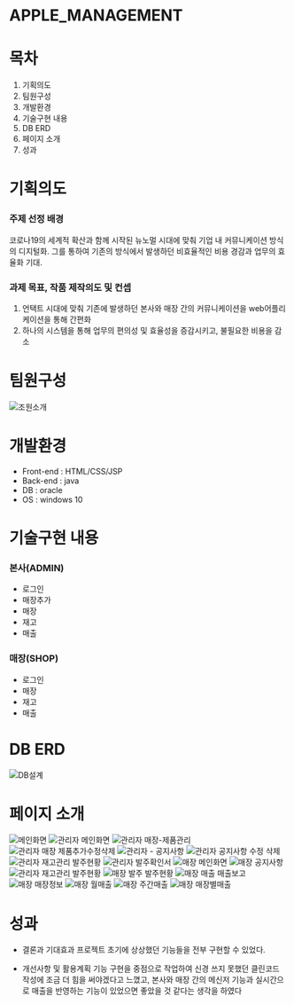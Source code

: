 # APPLE_MANAGEMENT

# 목차

1. 기획의도
2. 팀원구성
3. 개발환경
4. 기술구현 내용
5. DB ERD
6. 페이지 소개
7. 성과

# 기획의도

### 주제 선정 배경
코로나19의 세계적 확산과 함께 시작된 뉴노멀 시대에 맞춰 기업 내 커뮤니케이션 방식의 디지털화.
그를 통하여 기존의 방식에서 발생하던 비효율적인 비용 경감과 업무의 효율화 기대.

### 과제 목표, 작품 제작의도 및 컨셉
1. 언택트 시대에 맞춰 기존에 발생하던 본사와 매장 간의 커뮤니케이션을 web어플리케이션을 통해 간편화
2. 하나의 시스템을 통해 업무의 편의성 및 효율성을 증감시키고, 불필요한 비용을 감소


# 팀원구성
![조원소개](https://user-images.githubusercontent.com/94958973/151651130-58cb27eb-5cb3-4e41-9e30-3d67997a0ae9.jpg)

# 개발환경

- Front-end : HTML/CSS/JSP
- Back-end : java
- DB : oracle
- OS : windows 10

# 기술구현 내용

### 본사(ADMIN)
- 로그인
- 매장추가
- 매장
- 재고
- 매출

### 매장(SHOP)
- 로그인
- 매장
- 재고
- 매출

# DB ERD

![DB설계](https://user-images.githubusercontent.com/94958973/151651137-18b34229-b08e-4b05-828e-85197a64d1d1.jpg)


# 페이지 소개

![메인화면](https://user-images.githubusercontent.com/94958973/151651143-178789b5-0ef1-491c-9f0f-6d939cf6ec85.jpg)
![관리자 메인화면](https://user-images.githubusercontent.com/94958973/151651146-49a09036-9977-4072-b66c-460b557372a3.jpg)
![관리자 매장-제품관리](https://user-images.githubusercontent.com/94958973/151651161-669048bf-554f-4857-9629-81686e52090c.jpg)
![관리자 매장 제품추가수정삭제](https://user-images.githubusercontent.com/94958973/151651176-d33f1cd2-5801-4cd0-aa42-cfb5948cb802.jpg)
![관리자 - 공지사항](https://user-images.githubusercontent.com/94958973/151651180-d3538aca-807b-4b50-9f31-9444fa16d1de.jpg)
![관리자 공지사항 수정 삭제](https://user-images.githubusercontent.com/94958973/151651186-3857b026-7874-49f9-8321-b2dd4a462e61.jpg)
![관리자 재고관리 발주현황](https://user-images.githubusercontent.com/94958973/151651198-28ae11f9-bdac-4ce0-9cde-28c5340da805.jpg)
![관리자 발주확인서](https://user-images.githubusercontent.com/94958973/151651208-ffc91be3-7870-4dc9-ae51-f4d345727a3f.jpg)
![매장 메인화면](https://user-images.githubusercontent.com/94958973/151651215-5de2a534-5e83-41a3-96be-0f01cfd1fe15.jpg)
![매장 공지사항](https://user-images.githubusercontent.com/94958973/151651222-96705209-e656-4454-98f5-0f10eaac25c0.jpg)
![관리자 재고관리 발주현황](https://user-images.githubusercontent.com/94958973/151651288-99544409-29d6-4217-8738-49cc124793b6.jpg)
![매장 발주 발주현황](https://user-images.githubusercontent.com/94958973/151651281-4545bcc5-5004-4024-88b5-4d5fb6c55269.jpg)
![매장 매출 매출보고](https://user-images.githubusercontent.com/94958973/151651294-fb178464-18d3-4997-9e5e-eadd77987526.jpg)
![매장 매장정보](https://user-images.githubusercontent.com/94958973/151651299-d1f83386-9ef1-4274-8172-ff0d2234f6e4.jpg)
![매장 월매출](https://user-images.githubusercontent.com/94958973/151651304-00c91748-a474-45c8-ba5c-9327c760bd79.jpg)
![매장 주간매출](https://user-images.githubusercontent.com/94958973/151651309-2f3f29a5-9e0e-48f4-82cf-1e53f567d98d.jpg)
![매장 매장별매출](https://user-images.githubusercontent.com/94958973/151651311-45a1e8e4-46ed-49cd-9489-394c901c0016.jpg)

# 성과

- 결론과 기대효과
프로젝트 초기에 상상했던 기능들을 전부 구현할 수 있었다.

- 개선사항 및 활용계획
기능 구현을 중점으로 작업하여 신경 쓰지 못했던 클린코드 작성에 조금 더 힘을 써야겠다고 느꼈고,
본사와 매장 간의 메신저 기능과 실시간으로 매출을 반영하는 기능이 있었으면 좋았을 것 같다는 생각을
하였다

